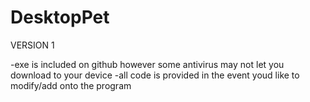 # DesktopPet
VERSION 1

-exe is included on github however some antivirus may not let you download to your device
-all code is provided in the event youd like to modify/add onto the program
